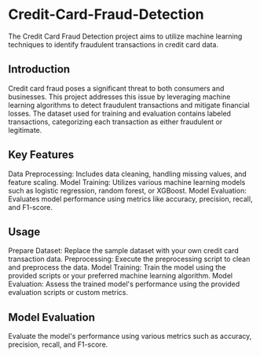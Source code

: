 # Credit-Card-Fraud-Detection
The Credit Card Fraud Detection project aims to utilize machine learning techniques to identify fraudulent transactions in credit card data.

## Introduction
Credit card fraud poses a significant threat to both consumers and businesses. This project addresses this issue by leveraging machine learning algorithms to detect fraudulent transactions and mitigate financial losses. The dataset used for training and evaluation contains labeled transactions, categorizing each transaction as either fraudulent or legitimate.

## Key Features
Data Preprocessing: Includes data cleaning, handling missing values, and feature scaling.
Model Training: Utilizes various machine learning models such as logistic regression, random forest, or XGBoost.
Model Evaluation: Evaluates model performance using metrics like accuracy, precision, recall, and F1-score.

## Usage
Prepare Dataset: Replace the sample dataset with your own credit card transaction data.
Preprocessing: Execute the preprocessing script to clean and preprocess the data.
Model Training: Train the model using the provided scripts or your preferred machine learning algorithm.
Model Evaluation: Assess the trained model's performance using the provided evaluation scripts or custom metrics.

## Model Evaluation
Evaluate the model's performance using various metrics such as accuracy, precision, recall, and F1-score.
